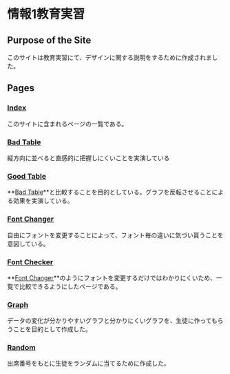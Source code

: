 # 情報1教育実習

## Purpose of the Site

このサイトは教育実習にて、デザインに関する説明をするために作成されました。

## Pages

### [Index](index.html)

このサイトに含まれるページの一覧である。

### [Bad Table](badTable.html)

縦方向に並べると直感的に把握しにくいことを実演している

### [Good Table](goodTable.html)

**[Bad Table](badTable.html)**と比較することを目的としている。グラフを反転させることによる効果を実演している。

### [Font Changer](fontChanger.html)

自由にフォントを変更することによって、フォント毎の違いに気づい貰うことを意図している。

### [Font Checker](fontChecker.html)

**[Font Changer](fontChanger.html)**のようにフォントを変更するだけではわかりにくいため、一覧で比較できるようにしたページである。

### [Graph](graph.html)

データの変化が分かりやすいグラフと分かりにくいグラフを、生徒に作ってもらうことを目的として作成した。

### [Random](Random.html)

出席番号をもとに生徒をランダムに当てるために作成した。
